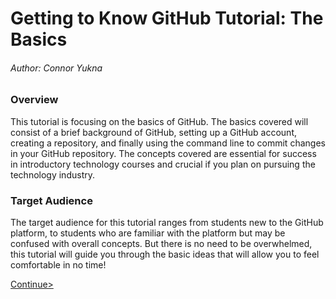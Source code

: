 # Getting to Know GitHub Tutorial: The Basics

###### Author: Connor Yukna

### Overview

This tutorial is focusing on the basics of GitHub. The basics covered will consist of a brief background of GitHub, setting up a GitHub account, creating a repository, and finally using the command line to commit changes in your GitHub repository. The concepts covered are essential for success in introductory technology courses and crucial if you plan on pursuing the technology industry. 

### Target Audience

The target audience for this tutorial ranges from students new to the GitHub platform, to students who are familiar with the platform but may be confused with overall concepts. But there is no need to be overwhelmed, this tutorial will guide you through the basic ideas that will allow you to feel comfortable in no time!



[Continue>](GitHubBasics.md)
